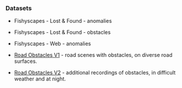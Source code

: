 
### Datasets

* Fishyscapes - Lost & Found - anomalies
* Fishyscapes - Lost & Found - obstacles
* Fishyscapes - Web - anomalies

* [Road Obstacles V1](https://arxiv.org/abs/2012.13633) - road scenes with obstacles, on diverse road surfaces.
* [Road Obstacles V2](doc/roadObstaclesV2.md) - additional recordings of obstacles, in difficult weather and at night.


